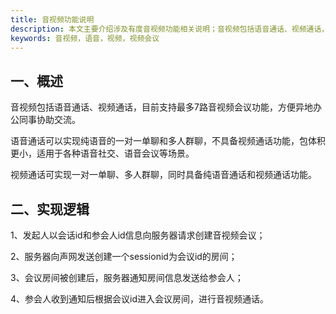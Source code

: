 ```yaml
---
title: 音视频功能说明
description: 本文主要介绍涉及有度音视频功能相关说明；音视频包括语音通话、视频通话，目前支持最多7路音视频会议功能，方便异地办公同事协助交流
keywords: 音视频，语音，视频，视频会议
---
```


## 一、概述

音视频包括语音通话、视频通话，目前支持最多7路音视频会议功能，方便异地办公同事协助交流。

语音通话可以实现纯语音的一对一单聊和多人群聊，不具备视频通话功能，包体积更小，适用于各种语音社交、语音会议等场景。

视频通话可实现一对一单聊、多人群聊，同时具备纯语音通话和视频通话功能。

## 二、实现逻辑

1、发起人以会话id和参会人id信息向服务器请求创建音视频会议；

2、服务器向声网发送创建一个sessionid为会议id的房间；

3、会议房间被创建后，服务器通知房间信息发送给参会人；

4、参会人收到通知后根据会议id进入会议房间，进行音视频通话。